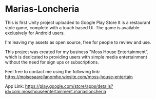 # Marias-Loncheria
This is first Unity project uploaded to Google Play Store
It is a restaurant style game, complete with a touch based UI. The game is available exclusively for Android users.

I'm leaving my assets as open source, free for people to review and use.

This project was created for my business "Moss House Entertainment", which is dedicated to providing users with simple media entertainment without the need for sign ups or subscriptions.

Feel free to contact me using the following link:
https://moisesaarellanomhe.wixsite.com/moss-house-entertain

App Link: https://play.google.com/store/apps/details?id=com.mosshouseentertainment.mariasloncheria

